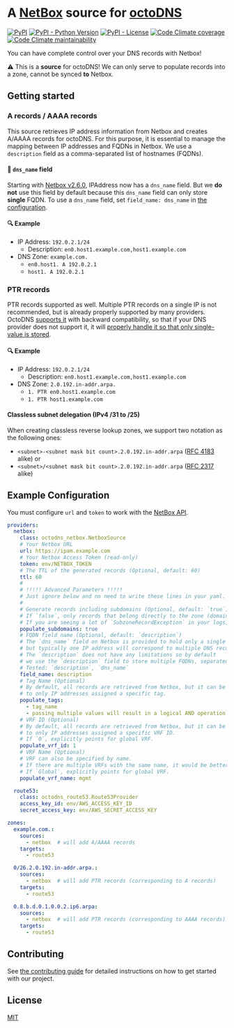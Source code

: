 #  A [NetBox](https://github.com/digitalocean/netbox) source for [octoDNS](https://github.com/github/octodns/)

[![PyPI](https://img.shields.io/pypi/v/octodns-netbox)](https://pypi.python.org/pypi/octodns-netbox)
[![PyPI - Python Version](https://img.shields.io/pypi/pyversions/octodns-netbox)](https://pypi.python.org/pypi/octodns-netbox)
[![PyPI - License](https://img.shields.io/pypi/l/octodns-netbox)](LICENSE)
[![Code Climate coverage](https://img.shields.io/codeclimate/coverage/sukiyaki/octodns-netbox)](https://codeclimate.com/github/sukiyaki/octodns-netbox)
[![Code Climate maintainability](https://img.shields.io/codeclimate/maintainability/sukiyaki/octodns-netbox)](https://codeclimate.com/github/sukiyaki/octodns-netbox)

You can have complete control over your DNS records with Netbox!

⚠️ This is a **source** for octoDNS! We can only serve to populate records into a zone, cannot be synced **to** Netbox.

## Getting started

### A records / AAAA records

This source retrieves IP address information from Netbox and creates A/AAAA records for octoDNS. For this purpose, it is essential to manage the mapping between IP addresses and FQDNs in Netbox. We use a `description` field as a comma-separated list of hostnames (FQDNs).

#### 🚨 `dns_name` field
Starting with [Netbox v2.6.0](https://github.com/netbox-community/netbox/issues/166), IPAddress now has a `dns_name` field. But we **do not** use this field by default because this `dns_name` field can only store **single** FQDN. To use a `dns_name` field, set `field_name: dns_name` in [the configuration](#example-configuration).

#### 🔍 Example
- IP Address: `192.0.2.1/24`
  - Description: `en0.host1.example.com,host1.example.com`
- DNS Zone: `example.com.`
  - `en0.host1. A 192.0.2.1`
  - `host1. A 192.0.2.1`

### PTR records

PTR records supported as well. Multiple PTR records on a single IP is not recommended, but is already properly supported by many providers. OctoDNS [supports it](https://github.com/octodns/octodns/pull/754) with backward compatibility, so that if your DNS provider does not support it, it will [properly handle it so that only single-value is stored](https://github.com/octodns/octodns/blob/6890e3307c7246720820e4dc8f18edc2c8bcf164/octodns/provider/base.py#L91-L102).

#### 🔍 Example
- IP Address: `192.0.2.1/24`
  - Description: `en0.host1.example.com,host1.example.com`
- DNS Zone: `2.0.192.in-addr.arpa.`
  - `1. PTR en0.host1.example.com`
  - `1. PTR host1.example.com`

#### Classless subnet delegation (IPv4 /31 to /25)

When creating classless reverse lookup zones, we support two notation as the following ones:

- `<subnet>-<subnet mask bit count>.2.0.192.in-addr.arpa` ([RFC 4183](https://www.rfc-editor.org/rfc/rfc4183.html) alike) or
- `<subnet>/<subnet mask bit count>.2.0.192.in-addr.arpa` ([RFC 2317](https://www.ietf.org/rfc/rfc2317.html) alike)

## Example Configuration

You must configure `url` and `token` to work with the [NetBox API](https://netbox.readthedocs.io/en/latest/api/overview/).

```yaml
providers:
  netbox:
    class: octodns_netbox.NetboxSource
    # Your Netbox URL
    url: https://ipam.example.com
    # Your Netbox Access Token (read-only)
    token: env/NETBOX_TOKEN
    # The TTL of the generated records (Optional, default: 60)
    ttl: 60
    #
    # !!!!! Advanced Parameters !!!!!
    # Just ignore below and no need to write these lines in your yaml.
    #
    # Generate records including subdomains (Optional, default: `true`)
    # If `false`, only records that belong directly to the zone (domain) will be generated.
    # If you are seeing a lot of `SubzoneRecordException` in your logs, change this to `false`.
    populate_subdomains: true
    # FQDN field name (Optional, default: `description`)
    # The `dns_name` field on Netbox is provided to hold only a single name,
    # but typically one IP address will correspond to multiple DNS records (FQDNs).
    # The `description` does not have any limitations so by default
    # we use the `description` field to store multiple FQDNs, separated by commas.
    # Tested: `description`, `dns_name`
    field_name: description
    # Tag Name (Optional)
    # By default, all records are retrieved from Netbox, but it can be restricted
    # to only IP addresses assigned a specific tag.
    populate_tags:
      - tag_name
      - passing multiple values will result in a logical AND operation
    # VRF ID (Optional)
    # By default, all records are retrieved from Netbox, but it can be restricted
    # to only IP addresses assigned a specific VRF ID.
    # If `0`, explicitly points for global VRF.
    populate_vrf_id: 1
    # VRF Name (Optional)
    # VRF can also be specified by name.
    # If there are multiple VRFs with the same name, it would be better to use `populate_vrf_id`.
    # If `Global`, explicitly points for global VRF.
    populate_vrf_name: mgmt

  route53:
    class: octodns_route53.Route53Provider
    access_key_id: env/AWS_ACCESS_KEY_ID
    secret_access_key: env/AWS_SECRET_ACCESS_KEY

zones:
  example.com.:
    sources:
      - netbox  # will add A/AAAA records
    targets:
      - route53

  0/26.2.0.192.in-addr.arpa.:
    sources:
      - netbox  # will add PTR records (corresponding to A records)
    targets:
      - route53

  0.8.b.d.0.1.0.0.2.ip6.arpa:
    sources:
      - netbox  # will add PTR records (corresponding to AAAA records)
    targets:
      - route53
```

## Contributing
See [the contributing guide](CONTRIBUTING.md) for detailed instructions on how to get started with our project.

## License
[MIT](https://choosealicense.com/licenses/mit/)
